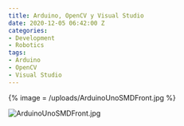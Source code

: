 ```yaml
---
title: Arduino, OpenCV y Visual Studio
date: 2020-12-05 06:42:00 Z
categories:
- Development
- Robotics
tags:
- Arduino
- OpenCV
- Visual Studio
---
```


{% image = /uploads/ArduinoUnoSMDFront.jpg %}

![ArduinoUnoSMDFront.jpg](/uploads/ArduinoUnoSMDFront.jpg)
